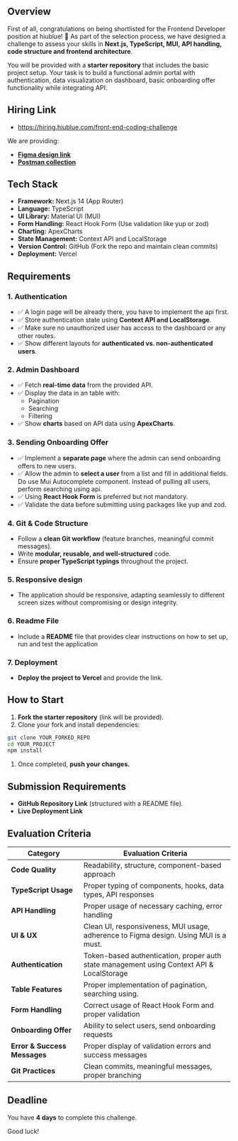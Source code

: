 ## **Overview**

First of all, congratulations on being shortlisted for the Frontend Developer position at hiublue! 🎉 As part of the selection process, we have designed a challenge to assess your skills in **Next.js, TypeScript, MUI, API handling, code structure and frontend architecture**.

You will be provided with a **starter repository** that includes the basic project setup. Your task is to build a functional admin portal with authentication, data visualization on dashboard, basic onboarding offer functionality while integrating API.

## Hiring Link

- https://hiring.hiublue.com/front-end-coding-challenge

We are providing:

- [**Figma design link**](https://www.figma.com/design/p4aO5zxiLUkws5DDTTWP92/Untitled?node-id=0-1&t=oePPLG5LIUguMtQy-1)
- [**Postman collection**](https://documenter.getpostman.com/view/8605001/2sAYXFiHWQ)

## **Tech Stack**

- **Framework:** Next.js 14 (App Router)
- **Language:** TypeScript
- **UI Library:** Material UI (MUI)
- **Form Handling:** React Hook Form (Use validation like yup or zod)
- **Charting:** ApexCharts
- **State Management:** Context API and LocalStorage
- **Version Control:** GitHub (Fork the repo and maintain clean commits)
- **Deployment:** Vercel

## **Requirements**

### **1. Authentication**

- ✅ A login page will be already there, you have to implement the api first.
- ✅ Store authentication state using **Context API and LocalStorage**.
- ✅ Make sure no unauthorized user has access to the dashboard or any other routes.
- ✅ Show different layouts for **authenticated vs. non-authenticated users**.

### **2. Admin Dashboard**

- ✅ Fetch **real-time data** from the provided API.
- ✅ Display the data in an table with:
  - Pagination
  - Searching
  - Filtering
- ✅ Show **charts** based on API data using **ApexCharts**.

### **3. Sending Onboarding Offer**

- ✅ Implement a **separate page** where the admin can send onboarding offers to new users.
- ✅ Allow the admin to **select a user** from a list and fill in additional fields. Do use Mui Autocomplete component. Instead of pulling all users, perform searching using api.
- ✅ Using **React Hook Form** is preferred but not mandatory.
- ✅ Validate the data before submitting using packages like yup and zod.

### **4. Git & Code Structure**

- Follow a **clean Git workflow** (feature branches, meaningful commit messages).
- Write **modular, reusable, and well-structured** code.
- Ensure **proper TypeScript typings** throughout the project.

### **5. Responsive design**

- The application should be responsive, adapting seamlessly to different screen sizes without compromising or design integrity.

### **6. Readme File**

- Include a **README** file that provides clear instructions on how to set up, run and test the application

### **7. Deployment**

- **Deploy the project to Vercel** and provide the link.

## **How to Start**

1. **Fork the starter repository** (link will be provided).
2. Clone your fork and install dependencies:

```bash
git clone YOUR_FORKED_REPO
cd YOUR_PROJECT
npm install
```

1. Once completed, **push your changes.**

## **Submission Requirements**

- **GitHub Repository Link** (structured with a README file).
- **Live Deployment Link**

## **Evaluation Criteria**

| **Category**                 | **Evaluation Criteria**                                                                   |
| ---------------------------- | ----------------------------------------------------------------------------------------- |
| **Code Quality**             | Readability, structure, component-based approach                                          |
| **TypeScript Usage**         | Proper typing of components, hooks, data types, API responses                             |
| **API Handling**             | Proper usage of necessary caching, error handling                                         |
| **UI & UX**                  | Clean UI, responsiveness, MUI usage, adherence to Figma design. Using MUI is a must.      |
| **Authentication**           | Token-based authentication, proper auth state management using Context API & LocalStorage |
| **Table Features**           | Proper implementation of pagination, searching using.                                     |
| **Form Handling**            | Correct usage of React Hook Form and proper validation                                    |
| **Onboarding Offer**         | Ability to select users, send onboarding requests                                         |
| **Error & Success Messages** | Proper display of validation errors and success messages                                  |
| **Git Practices**            | Clean commits, meaningful messages, proper branching                                      |

## **Deadline**

You have **4 days** to complete this challenge.

Good luck!
